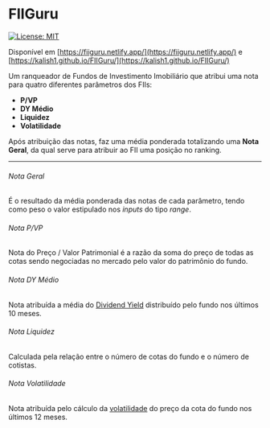 # FIIGuru

[![License: MIT](https://img.shields.io/badge/License-MIT-yellow.svg)](https://github.com/Kalish1/FIIGuru/blob/main/LICENSE)

Disponível em [https://fiiguru.netlify.app/](https://fiiguru.netlify.app/) e [https://kalish1.github.io/FIIGuru/](https://kalish1.github.io/FIIGuru/)

Um ranqueador de Fundos de Investimento Imobiliário que atribui uma nota para quatro diferentes parâmetros dos FIIs:
- **P/VP** 
- **DY Médio** 
- **Liquidez** 
- **Volatilidade**

Após atribuição das notas, faz uma média ponderada totalizando uma **Nota Geral**, da qual serve para atribuir ao FII uma posição no ranking.

---

###### Nota Geral

É o resultado da média ponderada das notas de cada parâmetro, tendo como peso o valor estipulado nos *inputs* do tipo *range*.

###### Nota P/VP

Nota do Preço / Valor Patrimonial é a razão da soma do preço de todas as cotas sendo negociadas no mercado pelo valor do patrimônio do fundo.

###### Nota DY Médio
Nota atribuída a média do [Dividend Yield](https://pt.wikipedia.org/wiki/Dividend_yield) distribuído pelo fundo nos últimos 10 meses.

###### Nota Liquidez
Calculada pela relação entre o número de cotas do fundo e o número de cotistas.

###### Nota Volatilidade
Nota atribuída pelo cálculo da [volatilidade](https://pt.wikipedia.org/wiki/Volatilidade_(finan%C3%A7as)) do preço da cota do fundo nos últimos 12 meses.
